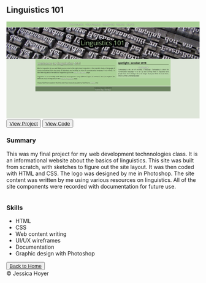 
<!-- my stylesheets -->
<link rel="stylesheet" href="reset.css" />
<link rel="stylesheet" href="main.css" />


<!-- font awesome -->
<script src="https://use.fortawesome.com/eddcda57.js"></script>

<div id="wrapper">

<div id="projects">

<h2>Linguistics 101</h2>

<img src="02.jpg" class="projectimg"/>

<div class="projectbtn">
<button><a href="" target="_blank">View Project</a></button> <button><a href="" target="blank">View Code</a></button>
</div>

<div class="row">
<div class="column">
	<h3>Summary</h3>
	<p>This was my final project for my web development technnologies class. It is an informational website about the basics of linguistics. This site was built from scratch, with sketches to figure out the site layout. It was then coded with HTML and CSS. The logo was designed by me in Photoshop. The site content was written by me using various resources on linguistics. All of the site components were recorded with documentation for future use.</p>
</div>

<div class="column">
	<h3>Skills</h3>
	<p><ul><li> HTML
	</li><li> CSS
	</li><li> Web content writing
	</li><li> UI/UX wireframes
	</li><li> Documentation
	</li><li> Graphic design with Photoshop
	</li></ul></p>
</div>
</div>

</div>

<div class="projectbtn">
<button><a href="index.html">Back to Home</a></button>
</div>

</div>

<footer>
&copy; Jessica Hoyer
</footer>
